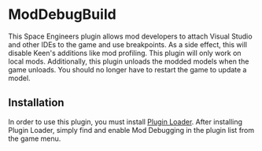 # ModDebugBuild
 
This Space Engineers plugin allows mod developers to attach Visual Studio and other IDEs to the game and use breakpoints. As a side effect, this will disable Keen's additions like mod profiling. This plugin will only work on local mods. 
Additionally, this plugin unloads the modded models when the game unloads. You should no longer have to restart the game to update a model.

## Installation
In order to use this plugin, you must install [Plugin Loader](https://github.com/austinvaness/PluginLoader). After installing Plugin Loader, simply find and enable Mod Debugging in the plugin list from the game menu.
